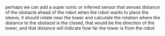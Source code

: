 perhaps we can add a super sonic or inferred sensor that senses distance of the obstacle ahead of the robot
when the robot wants to place the sleeve, it should rotate near the tower and calculate the rotation where the distance to the obstacel is the closed, that would be the direction of the tower, and that distance will indicate how far the tower is from the robot